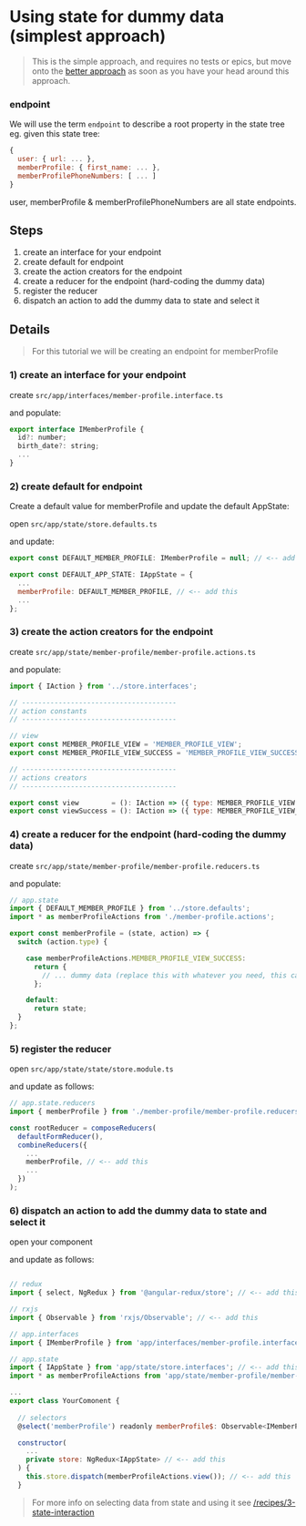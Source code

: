 Using state for dummy data (simplest approach)
===

> This is the simple approach, and requires no tests or epics, but move onto the [better approach](2-using-state-for-dummy-data-better-apporach.md) as soon as you have your head around this approach.

### endpoint 

We will use the term ``endpoint`` to describe a root property in the state tree
eg. given this state tree:

```javascript
{
  user: { url: ... },
  memberProfile: { first_name: ... },
  memberProfilePhoneNumbers: [ ... ]
}
```
user, memberProfile & memberProfilePhoneNumbers are all state endpoints. 

Steps
---

1) create an interface for your endpoint
2) create default for endpoint
3) create the action creators for the endpoint 
4) create a reducer for the endpoint (hard-coding the dummy data)
5) register the reducer
6) dispatch an action to add the dummy data to state and select it

Details
---

> For this tutorial we will be creating an endpoint for memberProfile

### 1) create an interface for your endpoint

create ``src/app/interfaces/member-profile.interface.ts``

and populate:

```javascript
export interface IMemberProfile {
  id?: number;
  birth_date?: string;
  ...
}
```

### 2) create default for endpoint

Create a default value for memberProfile and update the default AppState:

open ``src/app/state/store.defaults.ts``

and update:

```javascript
export const DEFAULT_MEMBER_PROFILE: IMemberProfile = null; // <-- add this

export const DEFAULT_APP_STATE: IAppState = {
  ...
  memberProfile: DEFAULT_MEMBER_PROFILE, // <-- add this
  ...
};
```

### 3) create the action creators for the endpoint

create ``src/app/state/member-profile/member-profile.actions.ts``

and populate:

```javascript
import { IAction } from '../store.interfaces';

// --------------------------------------
// action constants
// --------------------------------------

// view
export const MEMBER_PROFILE_VIEW = 'MEMBER_PROFILE_VIEW';
export const MEMBER_PROFILE_VIEW_SUCCESS = 'MEMBER_PROFILE_VIEW_SUCCESS';

// --------------------------------------
// actions creators
// --------------------------------------

export const view        = (): IAction => ({ type: MEMBER_PROFILE_VIEW });
export const viewSuccess = (): IAction => ({ type: MEMBER_PROFILE_VIEW_SUCCESS });
```

### 4) create a reducer for the endpoint (hard-coding the dummy data)

create ``src/app/state/member-profile/member-profile.reducers.ts``

and populate:

```javascript
// app.state
import { DEFAULT_MEMBER_PROFILE } from '../store.defaults';
import * as memberProfileActions from './member-profile.actions';

export const memberProfile = (state, action) => {
  switch (action.type) {

    case memberProfileActions.MEMBER_PROFILE_VIEW_SUCCESS:
      return {
        // ... dummy data (replace this with whatever you need, this can also be an array or integer or anything)
      };

    default:
      return state;
  }
};
```

### 5) register the reducer

open ``src/app/state/state/store.module.ts``

and update as follows:

```javascript
// app.state.reducers
import { memberProfile } from './member-profile/member-profile.reducers';  // <-- add this

const rootReducer = composeReducers(
  defaultFormReducer(),
  combineReducers({
    ...
    memberProfile, // <-- add this
    ...
  })
);
```

### 6) dispatch an action to add the dummy data to state and select it

open your component

and update as follows:

```javascript

// redux
import { select, NgRedux } from '@angular-redux/store'; // <-- add this

// rxjs
import { Observable } from 'rxjs/Observable'; // <-- add this

// app.interfaces
import { IMemberProfile } from 'app/interfaces/member-profile.interface'; // <-- add this

// app.state
import { IAppState } from 'app/state/store.interfaces'; // <-- add this
import * as memberProfileActions from 'app/state/member-profile/member-profile.actions'; // <-- add this

...
export class YourComonent {
  
  // selectors
  @select('memberProfile') readonly memberProfile$: Observable<IMemberProfile>; // <-- add this

  constructor(
    ...
    private store: NgRedux<IAppState> // <-- add this
  ) {
    this.store.dispatch(memberProfileActions.view()); // <-- add this
  }
```

> For more info on selecting data from state and using it see [/recipes/3-state-interaction](https://github.com/neilrussell6/state-management-and-testing/blob/master/recipes/3-state-interaction)
